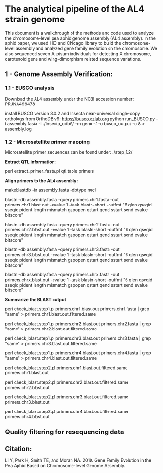 # The analytical pipeline of the AL4 strain genome
This document is a walkthrough of the methods and code used to analyze the chromosome-level pea aphid genome assembly (AL4 assembly). In the aphid paper, we used HiC and Chicago library to build the chromosome-level assembly and analyzed gene family evolution on the chromosome. We also sequenced seven A. pisum individuals for detecting X chromosome, carotenoid gene and wing-dimorphism related sequence variations. 

## 1 - Genome Assembly Verification: 


### 1.1 - BUSCO analysis 
Download the AL4 assembly under the NCBI accession number: PRJNA496478

install BUSCO version 3.0.2 and Insecta near-universal single-copy orthologs from OrthoDB v9: https://busco.ezlab.org
python run_BUSCO.py -i assembly.fasta -l ./insecta_odb9/ -m geno -f -o busco_output -c 8 > assembly.log

### 1.2 - Microsatellite primer mapping
Microsatellite primer sequences can be found under: ./step_1.2/

**Extract QTL information:**

perl extract_primer_fasta.pl qtl.table primers

**Align primers to the AL4 assembly:**

makeblastdb -in assembly.fasta  -dbtype nucl

blastn -db assembly.fasta -query primers.chr1.fasta -out primers.chr1.blast.out -evalue 1 -task blastn-short -outfmt "6 qlen qseqid sseqid pident length mismatch gapopen qstart qend sstart send evalue bitscore"

blastn -db assembly.fasta -query primers.chr2.fasta -out primers.chr2.blast.out -evalue 1 -task blastn-short -outfmt "6 qlen qseqid sseqid pident length mismatch gapopen qstart qend sstart send evalue bitscore"

blastn -db assembly.fasta -query primers.chr3.fasta -out primers.chr3.blast.out -evalue 1 -task blastn-short -outfmt "6 qlen qseqid sseqid pident length mismatch gapopen qstart qend sstart send evalue bitscore"

blastn -db assembly.fasta -query primers.chrx.fasta -out primers.chrx.blast.out -evalue 1 -task blastn-short -outfmt "6 qlen qseqid sseqid pident length mismatch gapopen qstart qend sstart send evalue bitscore"

**Summarize the BLAST output**

perl check_blast.step1.pl primers.chr1.blast.out primers.chr1.fasta | grep "same" > primers.chr1.blast.out.filtered.same

perl check_blast.step1.pl primers.chr2.blast.out primers.chr2.fasta | grep "same" > primers.chr2.blast.out.filtered.same

perl check_blast.step1.pl primers.chr3.blast.out primers.chr3.fasta | grep "same" > primers.chr3.blast.out.filtered.same

perl check_blast.step1.pl primers.chr4.blast.out primers.chr4.fasta | grep "same" > primers.chr4.blast.out.filtered.same

perl check_blast.step2.pl primers.chr1.blast.out.filtered.same primers.chr1.blast.out

perl check_blast.step2.pl primers.chr2.blast.out.filtered.same primers.chr2.blast.out

perl check_blast.step2.pl primers.chr3.blast.out.filtered.same primers.chr3.blast.out

perl check_blast.step2.pl primers.chr4.blast.out.filtered.same primers.chr4.blast.out

## Quality filtering for resequencing data

## Citation:
Li Y, Park H, Smith TE, and Moran NA. 2019. Gene Family Evolution in the Pea Aphid Based on Chromosome-level Genome Assembly. 


